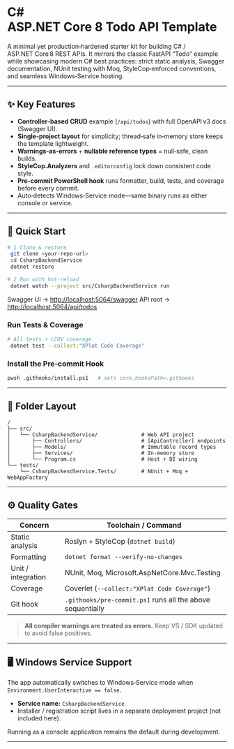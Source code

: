 # C# ASP.NET Core 8 Todo API Template

A minimal yet production‑hardened starter kit for building C# / ASP.NET Core 8 REST APIs. It mirrors the classic FastAPI “Todo” example while showcasing modern C# best practices: strict static analysis, Swagger documentation, NUnit testing with Moq, StyleCop‑enforced conventions, and seamless Windows‑Service hosting.

---

## ✨ Key Features

* **Controller‑based CRUD** example (`/api/todos`) with full OpenAPI v3 docs (Swagger UI).
* **Single‑project layout** for simplicity; thread‑safe in‑memory store keeps the template lightweight.
* **Warnings‑as‑errors** + **nullable reference types** = null‑safe, clean builds.
* **StyleCop.Analyzers** and `.editorconfig` lock down consistent code style.
* **Pre‑commit PowerShell hook** runs formatter, build, tests, and coverage before every commit.
* Auto‑detects Windows‑Service mode—same binary runs as either console or service.

---

## 🚀 Quick Start

```bash
# 1 Clone & restore
 git clone <your‑repo‑url>
 cd CsharpBackendService
 dotnet restore

# 2 Run with hot‑reload
 dotnet watch --project src/CsharpBackendService run
```

Swagger UI → [http://localhost:5064/swagger](http://localhost:5064/swagger)
API root → [http://localhost:5064/api/todos](http://localhost:5064/api/todos)

### Run Tests & Coverage

```bash
# All tests + LCOV coverage
 dotnet test --collect:"XPlat Code Coverage"
```

### Install the Pre‑commit Hook

```bash
pwsh .githooks/install.ps1   # sets core.hooksPath=.githooks
```

---

## 📂 Folder Layout

```text
/
├── src/
│   └── CsharpBackendService/              # Web API project
│       ├── Controllers/                   # [ApiController] endpoints
│       ├── Models/                        # Immutable record types
│       ├── Services/                      # In‑memory store
│       └── Program.cs                     # Host + DI wiring
└── tests/
    └── CsharpBackendService.Tests/        # NUnit + Moq + WebAppFactory
```

---

## ⚙️ Quality Gates

| Concern            | Toolchain / Command                                        |
| ------------------ | ---------------------------------------------------------- |
| Static analysis    | Roslyn + StyleCop (`dotnet build`)                         |
| Formatting         | `dotnet format --verify-no-changes`                        |
| Unit / integration | NUnit, Moq, Microsoft.AspNetCore.Mvc.Testing               |
| Coverage           | Coverlet (`--collect:"XPlat Code Coverage"`)               |
| Git hook           | `.githooks/pre-commit.ps1` runs all the above sequentially |

> **All compiler warnings are treated as errors.** Keep VS / SDK updated to avoid false positives.

---

## 🖥️ Windows Service Support

The app automatically switches to Windows‑Service mode when `Environment.UserInteractive == false`.

* **Service name:** `CsharpBackendService`
* Installer / registration script lives in a separate deployment project (not included here).

Running as a console application remains the default during development.

---

